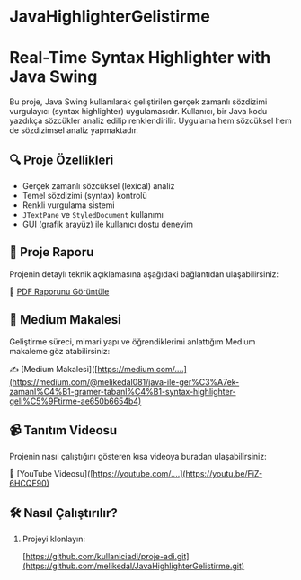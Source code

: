# JavaHighlighterGelistirme
# Real-Time Syntax Highlighter with Java Swing

Bu proje, Java Swing kullanılarak geliştirilen gerçek zamanlı sözdizimi vurgulayıcı (syntax highlighter) uygulamasıdır. Kullanıcı, bir Java kodu yazdıkça sözcükler analiz edilip renklendirilir. Uygulama hem sözcüksel hem de sözdizimsel analiz yapmaktadır.

## 🔍 Proje Özellikleri

- Gerçek zamanlı sözcüksel (lexical) analiz
- Temel sözdizimi (syntax) kontrolü
- Renkli vurgulama sistemi
- `JTextPane` ve `StyledDocument` kullanımı
- GUI (grafik arayüz) ile kullanıcı dostu deneyim

## 📄 Proje Raporu

Projenin detaylı teknik açıklamasına aşağıdaki bağlantıdan ulaşabilirsiniz:

📘 [PDF Raporunu Görüntüle](RAPOR.pdf)

## 📰 Medium Makalesi

Geliştirme süreci, mimari yapı ve öğrendiklerimi anlattığım Medium makaleme göz atabilirsiniz:

✍️ [Medium Makalesi]([https://medium.com/....](https://medium.com/@melikedal081/java-ile-ger%C3%A7ek-zamanl%C4%B1-gramer-tabanl%C4%B1-syntax-highlighter-geli%C5%9Ftirme-ae650b6654b4)

## 📹 Tanıtım Videosu

Projenin nasıl çalıştığını gösteren kısa videoya buradan ulaşabilirsiniz:

🎥 [YouTube Videosu]([https://youtube.com/....](https://youtu.be/FiZ-6HCQF90)

## 🛠️ Nasıl Çalıştırılır?

1. Projeyi klonlayın:
  
    [https://github.com/kullaniciadi/proje-adi.git](https://github.com/melikedal/JavaHighlighterGelistirme.git)
